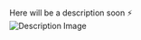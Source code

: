 Here will be a description soon ⚡  
![Description Image](https://i.postimg.cc/7PQ9Xf4r/General.png)

